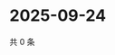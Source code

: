 # 2025-09-24

共 0 条

<!-- BEGIN ZHIHUQUESTIONS -->
<!-- 最后更新时间 Wed Sep 24 2025 19:09:34 GMT+0800 (China Standard Time) -->

<!-- END ZHIHUQUESTIONS -->
